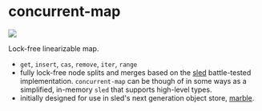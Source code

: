 # concurrent-map

<a href="https://docs.rs/concurrent-map"><img src="https://docs.rs/concurrent-map/badge.svg"></a>

Lock-free linearizable map.

* `get`, `insert`, `cas`, `remove`, `iter`, `range`
* fully lock-free node splits and merges based on the [sled](https://sled.rs) battle-tested implementation. `concurrent-map` can be though of in some ways as a simplified, in-memory `sled` that supports high-level types.
* initially designed for use in sled's next generation object store, [marble](https://github.com/komora-io/marble).
